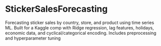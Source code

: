 # StickerSalesForecasting
Forecasting sticker sales by country, store, and product using time series ML. Built for a Kaggle comp with Ridge regression, lag features, holidays, economic data, and cyclical/categorical encoding. Includes preprocessing and hyperparameter tuning
